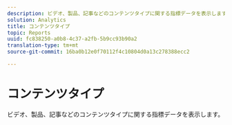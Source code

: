 ```yaml
---
description: ビデオ、製品、記事などのコンテンツタイプに関する指標データを表示します。
solution: Analytics
title: コンテンツタイプ
topic: Reports
uuid: fc838250-a0b8-4c37-a2fb-5b9cc93b90a2
translation-type: tm+mt
source-git-commit: 16ba0b12e0f70112f4c10804d0a13c278388ecc2

---
```



# コンテンツタイプ

ビデオ、製品、記事などのコンテンツタイプに関する指標データを表示します。

